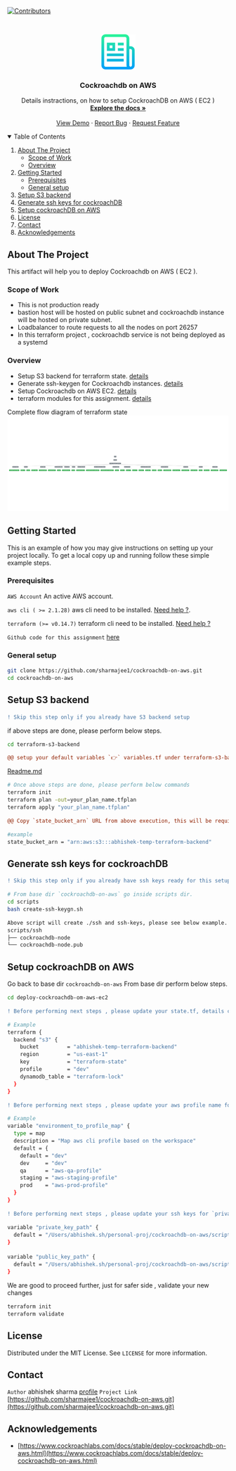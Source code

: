 <!--
*** Thanks for checking out the Best-README-Template. If you have a suggestion
*** that would make this better, please fork the repo and create a pull request
*** or simply open an issue with the tag "enhancement".
*** Thanks again! Now go create something AMAZING! :D
-->



<!-- PROJECT SHIELDS -->
<!--
*** I'm using markdown "reference style" links for readability.
*** Reference links are enclosed in brackets [ ] instead of parentheses ( ).
*** See the bottom of this document for the declaration of the reference variables
*** for contributors-url, forks-url, etc. This is an optional, concise syntax you may use.
*** https://www.markdownguide.org/basic-syntax/#reference-style-links
-->
[![Contributors][contributors-shield]][contributors-url]


<!-- PROJECT LOGO -->
<br />
<p align="center">
  <a href="https://github.com/sharmajee1/cockroachdb-on-aws.git">
    <img src="images/logo.png" alt="Logo" width="80" height="80">
  </a>

  <h3 align="center">Cockroachdb on AWS</h3>

  <p align="center">
    Details instractions, on how to setup CockroachDB on AWS ( EC2 )
    <br />
    <a href="https://github.com/sharmajee1/cockroachdb-on-aws.git"><strong>Explore the docs »</strong></a>
    <br />
    <br />
    <a href="https://github.com/sharmajee1/cockroachdb-on-aws.git">View Demo</a>
    ·
    <a href="https://github.com/sharmajee1/cockroachdb-on-aws.git/issues">Report Bug</a>
    ·
    <a href="https://github.com/sharmajee1/cockroachdb-on-aws.git/issues">Request Feature</a>
  </p>
</p>



<!-- TABLE OF CONTENTS -->
<details open="open">
  <summary>Table of Contents</summary>
  <ol>
    <li>
      <a href="#about-the-project">About The Project</a>
      <ul>
        <li><a href="#scope-of-work">Scope of Work</a></li>
        <li><a href="#overview">Overview</a></li>
      </ul>
    </li>
    <li>
      <a href="#getting-started">Getting Started</a>
      <ul>
        <li><a href="#prerequisites">Prerequisites</a></li>
        <li><a href="#general-setup">General setup</a></li>
      </ul>
    </li>
    <li><a href="#setup-s3-backend">Setup S3 backend</a></li>
    <li><a href="#generate-ssh-keys-for-cockroachdb">Generate ssh keys for cockroachDB</a></li>
    <li><a href="#setup-cockroachdb-on-aws">Setup cockroachDB on AWS</a></li>
    <li><a href="#license">License</a></li>
    <li><a href="#contact">Contact</a></li>
    <li><a href="#acknowledgements">Acknowledgements</a></li>
  </ol>
</details>



<!-- ABOUT THE PROJECT -->
## About The Project

This artifact will help you to deploy Cockroachdb on AWS ( EC2 ).

### Scope of Work
* This is not production ready
* bastion host will be hosted on public subnet and cockroachdb instance will be hosted on private subnet.
* Loadbalancer to route requests to all the nodes on port 26257
* In this terraform project , cockroachdb service is not being deployed as a systemd


### Overview
* Setup S3 backend for terraform state. [details](https://github.com/sharmajee1/cockroachdb-on-aws/tree/main/terraform-s3-backend)
* Generate ssh-keygen for Cockroachdb instances. [details](https://github.com/sharmajee1/cockroachdb-on-aws/blob/main/scripts/create-ssh-keygn.sh)
* Setup Cockroachdb on AWS EC2. [details](https://github.com/sharmajee1/cockroachdb-on-aws/tree/main/deploy-cockroachdb-om-aws-ec2)
* terraform modules for this assignment. [details](https://github.com/sharmajee1/cockroachdb-on-aws/tree/main/terraform-modules)

Complete flow diagram of terraform state
![Alt text](deploy-cockroachdb-om-aws-ec2/graph.svg?raw=true "Graph")

<!-- GETTING STARTED -->
## Getting Started

This is an example of how you may give instructions on setting up your project locally.
To get a local copy up and running follow these simple example steps.

### Prerequisites
`AWS Account` An active AWS account.

`aws cli ( >= 2.1.28)` aws cli need to be installed. [Need help ?](https://aws.amazon.com/cli/).

`terraform (>= v0.14.7)`  terraform cli need to be installed. [Need help ?](https://www.terraform.io/downloads.html)

`Github code for this assignment` [here](https://github.com/sharmajee1/cockroachdb-on-aws.git)

### General setup
```sh
git clone https://github.com/sharmajee1/cockroachdb-on-aws.git
cd cockroachdb-on-aws
```


## Setup S3 backend
```diff
! Skip this step only if you already have S3 backend setup
```

if above steps are done, please perform below steps.
```sh
cd terraform-s3-backend
```

```diff
@@ setup your default variables `👉` variables.tf under terraform-s3-backend @@
```
[Readme.md](https://github.com/sharmajee1/cockroachdb-on-aws/tree/main/terraform-s3-backend) 

```sh
# Once above steps are done, please perform below commands
terraform init
terraform plan -out=your_plan_name.tfplan
terraform apply "your_plan_name.tfplan"
```
```diff
@@ Copy `state_bucket_arn` URL from above execution, this will be required for `Setup cockroachDB on AWS` step. @@
```

```sh
#example
state_bucket_arn = "arn:aws:s3:::abhishek-temp-terraform-backend"
```

## Generate ssh keys for cockroachDB
```diff
! Skip this step only if you already have ssh keys ready for this setup.
```

```sh
# From base dir `cockroachdb-on-aws` go inside scripts dir.
cd scripts
bash create-ssh-keygn.sh
```

```sh
Above script will create ./ssh and ssh-keys, please see below example.
scripts/ssh
├── cockroachdb-node
└── cockroachdb-node.pub
```

## Setup cockroachDB on AWS
Go back to base dir `cockroachdb-on-aws`
From base dir perform below steps.

```sh
cd deploy-cockroachdb-om-aws-ec2
```

```diff
! Before performing next steps , please update your state.tf, details can be found from step `Setup S3 backend`
```

```sh
# Example
terraform {
  backend "s3" {
    bucket         = "abhishek-temp-terraform-backend"
    region         = "us-east-1"
    key            = "terraform-state"
    profile        = "dev"
    dynamodb_table = "terraform-lock"
  }
}
```

```diff
! Before performing next steps , please update your aws profile name for `environment_to_profile_map` variable in variables.tf
```
```sh
# Example
variable "environment_to_profile_map" {
  type = map
  description = "Map aws cli profile based on the workspace"
  default = {
    default = "dev"
    dev     = "dev"
    qa      = "aws-qa-profile"
    staging = "aws-staging-profile"
    prod    = "aws-prod-profile"
  }
}
```

```diff
! Before performing next steps , please update your ssh keys for `private_key_path` and `public_key_path` variable in variables.tf
```
```sh
variable "private_key_path" {
  default = "/Users/abhishek.sh/personal-proj/cockroachdb-on-aws/scripts/ssh/cockroachdb-node"
}

variable "public_key_path" {
  default = "/Users/abhishek.sh/personal-proj/cockroachdb-on-aws/scripts/ssh/cockroachdb-node.pub"
}
```
We are good to proceed further, just for safer side , validate your new changes
```sh
terraform init
terraform validate
```

<!-- LICENSE -->
## License

Distributed under the MIT License. See `LICENSE` for more information.



<!-- CONTACT -->
## Contact
`Author` abhishek sharma [profile](https://github.com/sharmajee1)
`Project Link` [https://github.com/sharmajee1/cockroachdb-on-aws.git](https://github.com/sharmajee1/cockroachdb-on-aws.git)


<!-- ACKNOWLEDGEMENTS -->
## Acknowledgements
* [https://www.cockroachlabs.com/docs/stable/deploy-cockroachdb-on-aws.html](https://www.cockroachlabs.com/docs/stable/deploy-cockroachdb-on-aws.html)

<!-- MARKDOWN LINKS & IMAGES -->
<!-- https://www.markdownguide.org/basic-syntax/#reference-style-links -->
[contributors-shield]: https://img.shields.io/github/contributors/othneildrew/Best-README-Template.svg?style=for-the-badge
[contributors-url]: https://github.com/sharmajee1/cockroachdb-on-aws/graphs/contributors
[forks-shield]: https://img.shields.io/github/forks/othneildrew/Best-README-Template.svg?style=for-the-badge
[forks-url]: https://github.com/sharmajee1/cockroachdb-on-aws/network/members
[product-screenshot]: images/screenshot.png

